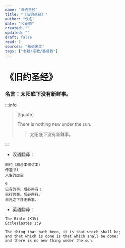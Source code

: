 ```yaml
---
name: "旧约圣经"
title: "《旧约圣经》"
author: "佚名"
date: "公元前"
created: ""
updated: ""
draft: false
read: 1
sources: "希伯来文"
tags: ["书籍/宗教/基督教"]
---
```


# 《旧约圣经》

### 名言：太阳底下没有新鲜事。

:::info

> [!quote]
>
> There is nothing new under the sun.
> > 太阳底下没有新鲜事。

:::

* 汉语翻译：
```
旧约（和合本修订本）
传道书1
人生的虚空

9
已有的事，后必再有；
已行的事，后必再行。
日光之下并无新事。
```

* 英语翻译：
```
The Bible (KJV)
Ecclesiastes 1:9

The thing that hath been, it is that which shall be;
and that which is done is that which shall be done:
and there is no new thing under the sun.
```
